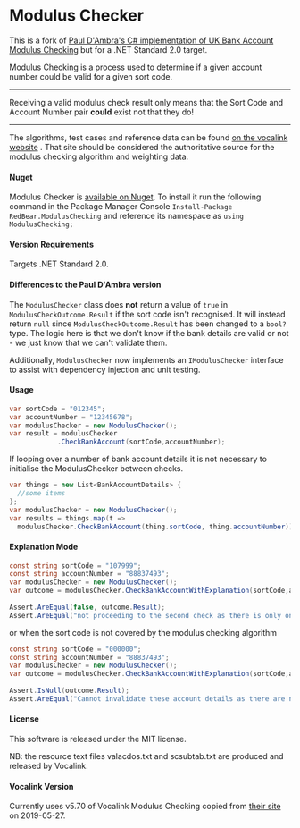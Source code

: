 # Modulus Checker 

This is a fork of [Paul D'Ambra's C# implementation of UK Bank Account Modulus Checking](https://github.com/pauldambra/ModulusChecker) but for a .NET Standard 2.0 target. 

Modulus Checking is a process used to determine if a given account number could be valid for a given sort code.

***
Receiving a valid modulus check result only means that the Sort Code and Account Number pair **could** exist not that they do!
***
The algorithms, test cases and reference data can be found  [on the vocalink website](https://www.vocalink.com/customer-support/modulus-checking/) . That site should be considered the authoritative source for the modulus checking algorithm and weighting data.

#### Nuget
Modulus Checker is [available on Nuget](https://nuget.org/packages/RedBear.ModulusChecking/). To install it run the following command in the Package Manager Console ```Install-Package RedBear.ModulusChecking``` and reference its namespace as ```using ModulusChecking;```

#### Version Requirements

Targets .NET Standard 2.0.

#### Differences to the Paul D'Ambra version
The `ModulusChecker` class  does **not** return a value of `true` in `ModulusCheckOutcome.Result` if the sort code isn't recognised. It will instead return `null` since `ModulusCheckOutcome.Result` has been changed to a `bool?` type. The logic here is that we don't know if the bank details are valid or not - we just know that we can't validate them.

Additionally, `ModulusChecker` now implements an `IModulusChecker` interface to assist with dependency injection and unit testing.

#### Usage

```csharp
var sortCode = "012345";
var accountNumber = "12345678";
var modulusChecker = new ModulusChecker();
var result = modulusChecker
			.CheckBankAccount(sortCode,accountNumber);
```
If looping over a number of bank account details it is not necessary to initialise the ModulusChecker between checks.

```csharp
var things = new List<BankAccountDetails> { 
  //some items
}; 
var modulusChecker = new ModulusChecker();
var results = things.map(t => 
  modulusChecker.CheckBankAccount(thing.sortCode, thing.accountNumber));
```

#### Explanation Mode

```csharp
const string sortCode = "107999";
const string accountNumber = "88837493";
var modulusChecker = new ModulusChecker();
var outcome = modulusChecker.CheckBankAccountWithExplanation(sortCode,accountNumber);
            
Assert.AreEqual(false, outcome.Result);
Assert.AreEqual("not proceeding to the second check as there is only one weight mapping", outcome.Explanation);

```

or when the sort code is not covered by the modulus checking algorithm 

```csharp
const string sortCode = "000000";
const string accountNumber = "88837493";
var modulusChecker = new ModulusChecker();
var outcome = modulusChecker.CheckBankAccountWithExplanation(sortCode,accountNumber);
            
Assert.IsNull(outcome.Result);
Assert.AreEqual("Cannot invalidate these account details as there are no weight mappings for this sort code", outcome.Explanation);
```

#### License
This software is released under the MIT license. 

NB: the resource text files valacdos.txt and scsubtab.txt are produced and released by Vocalink.

#### Vocalink Version

Currently uses v5.70 of Vocalink Modulus Checking copied from [their site](https://www.vocalink.com/customer-support/modulus-checking/) on 2019-05-27.